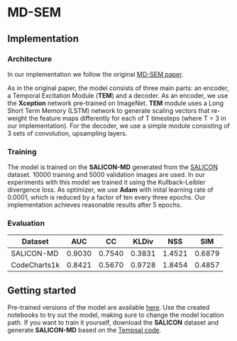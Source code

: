 # MD-SEM

## Implementation
### Architecture
In our implementation we follow the original [MD-SEM paper](http://multiduration-saliency.csail.mit.edu/documents/multiduration_saliency.pdf).

As in the original paper, the model consists of three main parts: an encoder, a Temporal Excitation Module (**TEM**) and a decoder.
As an encoder, we use the **Xception** network pre-trained on ImageNet. **TEM** module uses a Long Short Term Memory (LSTM) network to generate scaling vectors that re-weight the feature maps differently for each of T timesteps (where T = 3 in our implementation). For the decoder, we use a simple module consisting of 3 sets of convolution, upsampling layers.

### Training

The model is trained on the **SALICON-MD** generated from the [SALICON](http://salicon.net/challenge-2017/) dataset. 10000 training and 5000 validation images are used. In our experiments with this model we trained it using the Kullback-Leibler divergence loss. As optimizer, we use **Adam** with inital learning rate of 0.0001, which is reduced by a factor of ten every three epochs. Our implementation achieves reasonable results after 5 epochs.

### Evaluation

|   Dataset             | AUC   | CC   | KLDiv   | NSS  | SIM  |
|-----------------------|-------|------|---------|------|------|
|   SALICON-MD          | 0.9030  | 0.7540 | 0.3831 | 1.4521 | 0.6879 |
|   CodeCharts1k        |  0.8421 |  0.5670 |  0.9728 | 1.8454 | 0.4857 |


## Getting started
Pre-trained versions of the model are available [here](https://aghedupl-my.sharepoint.com/:f:/g/personal/michalszc_student_agh_edu_pl/ElVcKYYS_1BHtNhXlaB8HPEBw1rTs-vYIlfsCHSh5ucvjA?e=Bu5tmZ). Use the created notebooks to try out the model, making sure to change the model location path. If you want to train it yourself, download the **SALICON** dataset and generate **SALICON-MD** based on the [Tempsal code](https://github.com/IVRL/Tempsal?tab=readme-ov-file#data).
